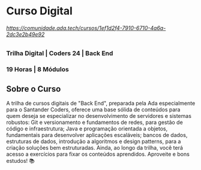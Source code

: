 # Curso Digital
###### https://comunidade.ada.tech/cursos/1ef1d2f4-7910-6710-4a6a-2dc3e2b49e92
### Trilha Digital | Coders 24 | Back End
### 19 Horas | 8 Módulos

## Sobre o Curso
A trilha de cursos digitais de "Back End", preparada pela Ada especialmente para o Santander Coders, oferece uma base sólida de conteúdos para quem deseja se especializar no desenvolvimento de servidores e sistemas robustos: Git e versionamento e fundamentos de redes, para gestão de código e infraestrutura; Java e programação orientada a objetos, fundamentais para desenvolver aplicações escaláveis; bancos de dados, estruturas de dados, introdução a algoritmos e design patterns, para a criação soluções bem estruturadas. Ainda, ao longo da trilha, você terá acesso a exercícios para fixar os conteúdos aprendidos. Aproveite e bons estudos! 📚
